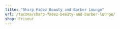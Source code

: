 ```yaml
---
title: "Sharp Fadez Beauty and Barber Lounge"
url: /tacoma/sharp-fadez-beauty-and-barber-lounge/
shop: Friseur
---
```

